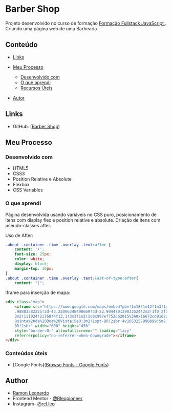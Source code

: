 # Barber Shop

Projeto desenvolvido no curso de formação   [Formação Fullstack JavaScript ](https://go.hotmart.com/O72157469D) . Criando uma página web de uma Barbearia.



## Conteúdo

- [Links](#links)

- [Meu Processo](#my-process)
  - [Desenvolvido com](#built-with)
  - [O que aprendi](#what-i-learned)
  - [Recursos Úteis](#useful-resources)
- [Autor](#author)


## Links

- GitHub: ([Barber Shop](https://rleopioneer.github.io/barber_shop/))

## Meu Processo

### Desenvolvido com

- HTML5 
- CSS3
- Position Relative e Absolute
- Flexbox
- CSS Variables

### O que aprendi

Página desenvolvida usando variáveis no CSS puro, posicionamento de itens com display flex e position relative e absolute. Criação de itens com  pseudo-classes after.

Uso de After:

```css
.about .container .time .overlay .text:after {
    content: '•';
    font-size: 25px;
    color: white;
    display: block;
    margin-top: 10px;
}
.about .container .time .overlay .text:last-of-type:after{
    content: "|";
```
Iframe para inserção de mapa:

```html
<div class="map">
    <iframe src="https://www.google.com/maps/embed?pb=!1m18!1m12!1m3!1d12361
    .98883582225!2d-43.22006348498669!3d-22.904470139033524!2m3!1f0!2f0!3f0!
    3m2!1i1024!2i768!4f13.1!3m3!1m2!1s0x997ef752db2015%3A0x1b672cd9162d9606!2s
    Quinta%20da%20Boa%20Vista!5e0!3m2!1spt-BR!2sbr!4v1653257990899!5m2!1spt-
    BR!2sbr" width="600" height="450"
    style="border:0;" allowfullscreen="" loading="lazy" 
    referrerpolicy="no-referrer-when-downgrade"></iframe>
</div>
```

### Conteúdos úteis

- [Google Fonts]([Browse Fonts - Google Fonts](https://fonts.google.com/)) 

## Author

- [Ramon Leonardo](https://www.linkedin.com/in/ramon-leonardo-rx/)
- Frontend Mentor - [@Rleopioneer](https://www.frontendmentor.io/profile/yourusername)
- Instagram- [@rcl.leo](https://www.instagram.com/rcl.leo/)
